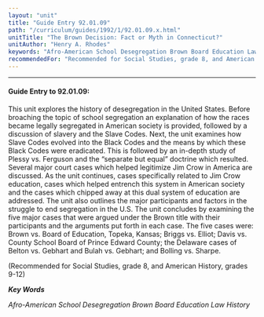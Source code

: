 ```yaml
---
layout: "unit"
title: "Guide Entry 92.01.09"
path: "/curriculum/guides/1992/1/92.01.09.x.html"
unitTitle: "The Brown Decision: Fact or Myth in Connecticut?"
unitAuthor: "Henry A. Rhodes"
keywords: "Afro-American School Desegregation Brown Board Education Law History"
recommendedFor: "Recommended for Social Studies, grade 8, and American History, grades 9-12"
---
```

<body>
<hr/>
<h4>
Guide Entry to 92.01.09:
</h4>
This unit explores the history of desegregation in the United States. Before broaching the topic of school segregation an explanation of how the races became legally segregated in American society is provided, followed by a discussion of slavery and the Slave Codes. Next, the unit examines how Slave Codes evolved into the Black Codes and the means by which these Black Codes were eradicated. This is followed by an in-depth study of Plessy vs. Ferguson and the “separate but equal” doctrine which resulted. Several major court cases which helped legitimize Jim Crow in America are discussed. As the unit continues, cases specifically related to Jim Crow education, cases which helped entrench this system in American society and the cases which chipped away at this dual system of education are addressed. The unit also outlines the major participants and factors in the struggle to end segregation in the U.S. The unit concludes by examining the five major cases that were argued under the Brown title with their participants and the arguments put forth in each case. The five cases were: Brown vs. Board of Education, Topeka, Kansas; Briggs vs. Elliot; Davis vs. County School Board of Prince Edward County; the Delaware cases of Belton vs. Gebhart and Bulah vs. Gebhart; and Bolling vs. Sharpe.
<p>
(Recommended for Social Studies, grade 8, and American History, grades 9-12)
</p>
<p>
<b>
<i>
Key Words
</i>
</b>
<br/>
</p>
<p>
<i>
Afro-American School Desegregation Brown Board Education Law History
</i>
</p>
</body>
